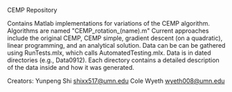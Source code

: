 CEMP Repository

Contains Matlab implementations for variations of the CEMP algorithm.
Algorithms are named "CEMP_rotation_(name).m"
Current approaches include the original CEMP, CEMP simple, gradient descent (on a quadratic),
linear programming, and an analytical solution.
Data can be can be gathered using RunTests.mlx, which calls AutomatedTesting.mlx.
Data is in dated directories (e.g., Data0912). Each directory contains a detailed description
of the data inside and how it was generated. 

Creators:
Yunpeng Shi
shixx517@umn.edu
Cole Wyeth
wyeth008@umn.edu
